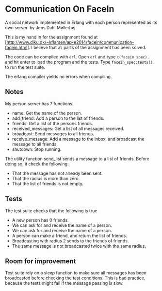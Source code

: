 Communication On FaceIn
=========================
A social network implemented in Erlang with each person represented
as its own server.
by Jens Dahl Møllerhøj

This is my hand in for the assignment found at [http://www.diku.dk/~kflarsen/ap-e2014/facein/communication-facein.html]. I believe that all parts of the assignment has been solved.

The code can be compiled with `erl`.
Open `erl` and type `c(facein_spec).` and hit enter to load the program and the tests.
Type `facein_spec:tests().` to run the test suite.

The erlang compiler yields no errors when compiling.

Notes
-----
My person server has 7 functions:

- name: Get the name of the person.
- add_friend: Add a person to the list of friends.
- friends: Get a list of the persons friends.
- received_messages: Get a list of all messages received.
- broadcast: Send messages to all friends.
- receive_message: Add a message to the inbox, and broadcast the message to all friends.
- shutdown: Stop running.

The utility function send_list sends a message to a list of friends. Before doing so,
it check the following:

- That the message has not already been sent.
- That the radius is more than zero.
- That the list of friends is not empty.

Tests
-----
The test suite checks that the following is true

- A new person has 0 friends.
- We can ask for and receive the name of a person.
- We can ask for and receive the name of a person.
- A person can make a friend, and return the list of friends.
- Broadcasting with radius 2 sends to the friends of friends.
- The same message is not broadcasted twice with the same radius.

Room for improvement
--------------------
Test suite rely on a sleep function to make sure all messages has been broadcasted
before checking the test conditions. This is bad practice, because the tests might
fail if the message passing is slow.
